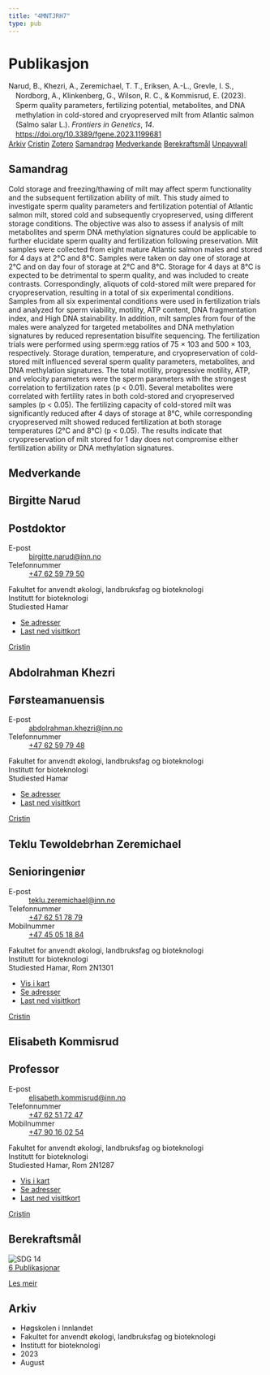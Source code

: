 ```yaml
---
title: "4MNTJRH7"
type: pub
---
```

<h1>Publikasjon</h1>
<article id="csl-bib-container-4MNTJRH7" class="csl-bib-container">
  <div class="csl-bib-body" style="line-height: 1.35; padding-left: 1em; text-indent:-1em;">
  <div class="csl-entry">Narud, B., Khezri, A., Zeremichael, T. T., Eriksen, A.-L., Grevle, I. S., Nordborg, A., Klinkenberg, G., Wilson, R. C., &amp; Kommisrud, E. (2023). Sperm quality parameters, fertilizing potential, metabolites, and DNA methylation in cold-stored and cryopreserved milt from Atlantic salmon (Salmo salar L.). <i>Frontiers in Genetics</i>, <i>14</i>. <a href="https://doi.org/10.3389/fgene.2023.1199681">https://doi.org/10.3389/fgene.2023.1199681</a></div>
</div>
  <div class="csl-bib-buttons">
    <a href="#taxonomy-article-4MNTJRH7" class="csl-bib-button">Arkiv</a>
    <a href="https://app.cristin.no/results/show.jsf?id=2169186" alt="Cristin URL" class="csl-bib-button">Cristin</a>
    <a href="http://zotero.org/groups/5402882/items/4MNTJRH7" alt="Zotero URL" class="csl-bib-button">Zotero</a>
    <a href="#abstract-article-4MNTJRH7" class="csl-bib-button">Samandrag</a>
    <a href="#contributors-article-4MNTJRH7" class="csl-bib-button">Medverkande</a>
    <a href="#sdg-article-4MNTJRH7" class="csl-bib-button">Berekraftsmål</a>
    <a href="https://www.frontiersin.org/articles/10.3389/fgene.2023.1199681/pdf" class="csl-bib-button">Unpaywall</a>
  </div>
  <div id="csl-bib-meta-container-4MNTJRH7"></div>
</article>
<div id="csl-bib-meta-4MNTJRH7" class="csl-bib-meta">
  <article id="abstract-article-4MNTJRH7" class="abstract-article">
    <h1>Samandrag</h1>
    Cold storage and freezing/thawing of milt may affect sperm functionality and the subsequent fertilization ability of milt. This study aimed to investigate sperm quality parameters and fertilization potential of Atlantic salmon milt, stored cold and subsequently cryopreserved, using different storage conditions. The objective was also to assess if analysis of milt metabolites and sperm DNA methylation signatures could be applicable to further elucidate sperm quality and fertilization following preservation. Milt samples were collected from eight mature Atlantic salmon males and stored for 4 days at 2°C and 8°C. Samples were taken on day one of storage at 2°C and on day four of storage at 2°C and 8°C. Storage for 4 days at 8°C is expected to be detrimental to sperm quality, and was included to create contrasts. Correspondingly, aliquots of cold-stored milt were prepared for cryopreservation, resulting in a total of six experimental conditions. Samples from all six experimental conditions were used in fertilization trials and analyzed for sperm viability, motility, ATP content, DNA fragmentation index, and High DNA stainability. In addition, milt samples from four of the males were analyzed for targeted metabolites and DNA methylation signatures by reduced representation bisulfite sequencing. The fertilization trials were performed using sperm:egg ratios of 75 × 103 and 500 × 103, respectively. Storage duration, temperature, and cryopreservation of cold-stored milt influenced several sperm quality parameters, metabolites, and DNA methylation signatures. The total motility, progressive motility, ATP, and velocity parameters were the sperm parameters with the strongest correlation to fertilization rates (p &lt; 0.01). Several metabolites were correlated with fertility rates in both cold-stored and cryopreserved samples (p &lt; 0.05). The fertilizing capacity of cold-stored milt was significantly reduced after 4 days of storage at 8°C, while corresponding cryopreserved milt showed reduced fertilization at both storage temperatures (2°C and 8°C) (p &lt; 0.05). The results indicate that cryopreservation of milt stored for 1 day does not compromise either fertilization ability or DNA methylation signatures.
  </article>
  <article id="contributors-article-4MNTJRH7" class="contributors-article">
    <h1>Medverkande</h1>
    <div class="personas"> <div class="vrtx-hinn-person-card"> <div class="photo"> <i class="lar la-user-circle missing-person"></i> </div> <div class="info"> <hgroup><h1>Birgitte Narud</h1> <h2>Postdoktor</h2> </hgroup><dl> <dt>E-post</dt> <dd> <a href="mailto:birgitte.narud@inn.no">birgitte.narud@inn.no</a> </dd> <dt>Telefonnummer</dt> <dd><a href="tel:+4762597950"> +47 62 59 79 50 </a></dd> </dl> <p> Fakultet for anvendt økologi, landbruksfag og bioteknologi<br> Institutt for bioteknologi<br> Studiested Hamar </p> <ul class="vrtx-hinn-links"> <li><a href="https://www.inn.no/finn-en-ansatt/birgitte-narud.html#vrtx-hinn-addresses">Se adresser</a></li> <li><a href="https://www.inn.no/finn-en-ansatt/birgitte-narud.html?vrtx=vcf">Last ned visittkort</a></li> </ul> </div> </div> <a href="https://app.cristin.no/persons/show.jsf?id=873221" alt="Cristin URL" class="personas-cristin">Cristin</a> </div> <div class="personas"> <div class="vrtx-hinn-person-card"> <div class="photo"> <i class="lar la-user-circle missing-person"></i> </div> <div class="info"> <hgroup><h1>Abdolrahman Khezri</h1> <h2>Førsteamanuensis</h2> </hgroup><dl> <dt>E-post</dt> <dd> <a href="mailto:abdolrahman.khezri@inn.no">abdolrahman.khezri@inn.no</a> </dd> <dt>Telefonnummer</dt> <dd><a href="tel:+4762597948"> +47 62 59 79 48 </a></dd> </dl> <p> Fakultet for anvendt økologi, landbruksfag og bioteknologi<br> Institutt for bioteknologi<br> Studiested Hamar </p> <ul class="vrtx-hinn-links"> <li><a href="https://www.inn.no/finn-en-ansatt/abdolrahman-khezri.html#vrtx-hinn-addresses">Se adresser</a></li> <li><a href="https://www.inn.no/finn-en-ansatt/abdolrahman-khezri.html?vrtx=vcf">Last ned visittkort</a></li> </ul> </div> </div> <a href="https://app.cristin.no/persons/show.jsf?id=653469" alt="Cristin URL" class="personas-cristin">Cristin</a> </div> <div class="personas"> <div class="vrtx-hinn-person-card"> <div class="photo"> <i class="lar la-user-circle missing-person"></i> </div> <div class="info"> <hgroup><h1>Teklu Tewoldebrhan Zeremichael</h1> <h2>Senioringeniør</h2> </hgroup><dl> <dt>E-post</dt> <dd> <a href="mailto:teklu.zeremichael@inn.no">teklu.zeremichael@inn.no</a> </dd> <dt>Telefonnummer</dt> <dd><a href="tel:+4762517879"> +47 62 51 78 79 </a></dd> <dt>Mobilnummer</dt> <dd><a href="tel:+4745051884"> +47 45 05 18 84 </a></dd> </dl> <p> Fakultet for anvendt økologi, landbruksfag og bioteknologi<br> Institutt for bioteknologi<br> Studiested Hamar, Rom 2N1301 </p> <ul class="vrtx-hinn-links"> <li><a href="https://www.google.com/maps?q=60.79677,11.07358">Vis i kart</a></li> <li><a href="https://www.inn.no/finn-en-ansatt/teklu-zeremichael.html#vrtx-hinn-addresses">Se adresser</a></li> <li><a href="https://www.inn.no/finn-en-ansatt/teklu-zeremichael.html?vrtx=vcf">Last ned visittkort</a></li> </ul> </div> </div> <a href="https://app.cristin.no/persons/show.jsf?id=948530" alt="Cristin URL" class="personas-cristin">Cristin</a> </div> <div class="personas"> <div class="vrtx-hinn-person-card"> <div class="photo"> <i class="lar la-user-circle missing-person"></i> </div> <div class="info"> <hgroup><h1>Elisabeth Kommisrud</h1> <h2>Professor</h2> </hgroup><dl> <dt>E-post</dt> <dd> <a href="mailto:elisabeth.kommisrud@inn.no">elisabeth.kommisrud@inn.no</a> </dd> <dt>Telefonnummer</dt> <dd><a href="tel:+4762517247"> +47 62 51 72 47 </a></dd> <dt>Mobilnummer</dt> <dd><a href="tel:+4790160254"> +47 90 16 02 54 </a></dd> </dl> <p> Fakultet for anvendt økologi, landbruksfag og bioteknologi<br> Institutt for bioteknologi<br> Studiested Hamar, Rom 2N1287 </p> <ul class="vrtx-hinn-links"> <li><a href="https://www.google.com/maps?q=60.79677,11.07358">Vis i kart</a></li> <li><a href="https://www.inn.no/finn-en-ansatt/elisabeth-kommisrud.html#vrtx-hinn-addresses">Se adresser</a></li> <li><a href="https://www.inn.no/finn-en-ansatt/elisabeth-kommisrud.html?vrtx=vcf">Last ned visittkort</a></li> </ul> </div> </div> <a href="https://app.cristin.no/persons/show.jsf?id=328194" alt="Cristin URL" class="personas-cristin">Cristin</a> </div>
  </article>
  <article id="sdg-article-4MNTJRH7" class="sdg-article">
    <h1>Berekraftsmål</h1>
    <div class="sdg-container"><div id="sdg14" class="sdg"> <img src="{{< params subfolder >}}images/sdg/sdg14_no.png" class="image" alt="SDG 14"> <div class="sdg-overlay"> <a href="{{< params subfolder >}}no/archive/?sdg=14#archive" class="sdg-publication-count"><span>6</span> Publikasjonar</a> <p><a href="NA" class="sdg-read-more">Les meir</a></p> </div> </div></div>
  </article>
  <article id="taxonomy-article-4MNTJRH7" class="taxonomy-article">
    <h1>Arkiv</h1>
    <ul>
      <li>Høgskolen i Innlandet</li>
      <li>Fakultet for anvendt økologi, landbruksfag og bioteknologi</li>
      <li>Institutt for bioteknologi</li>
      <li>2023</li>
      <li>August</li>
    </ul>
  </article>
</div>
